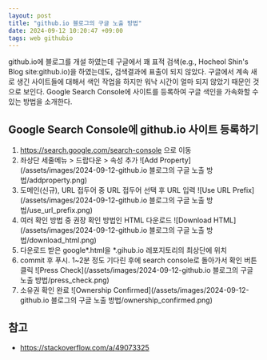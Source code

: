 ```yaml
---
layout: post
title: "github.io 블로그의 구글 노출 방법"
date: 2024-09-12 10:20:47 +09:00
tags: web githubio
---
```


github.io에 블로그를 개설 하였는데 구글에서 꽤 표적 검색(e.g., Hocheol Shin's Blog site:github.io)을 하였는데도, 검색결과에 표출이 되지 않았다. 구글에서 계속 새로 생긴 사이트들에 대해서 색인 작업을 하지만 워낙 시간이 얼마 되지 않았기 때문인 것으로 보인다. Google Search Console에 사이트를 등록하여 구글 색인을 가속화할 수 있는 방법을 소개한다.

## Google Search Console에 github.io 사이트 등록하기
1. https://search.google.com/search-console 으로 이동
1. 좌상단 세줄메뉴 > 드랍다운 > 속성 추가
![Add Property](/assets/images/2024-09-12-github.io 블로그의 구글 노출 방법/addproperty.png)
1. 도메인(신규), URL 접두어 중 URL 접두어 선택 후 URL 입력
![Use URL Prefix](/assets/images/2024-09-12-github.io 블로그의 구글 노출 방법/use_url_prefix.png)
1. 여러 확인 방법 중 권장 확인 방법인 HTML 다운로드
![Download HTML](/assets/images/2024-09-12-github.io 블로그의 구글 노출 방법/download_html.png)
1. 다운로드 받은 google*.html을 *.gihub.io 레포지토리의 최상단에 위치
1. commit 후 푸시. 1~2분 정도 기다린 후에 search console로 돌아가서 확인 버튼 클릭
![Press Check](/assets/images/2024-09-12-github.io 블로그의 구글 노출 방법/press_check.png)
1. 소유권 확인 완료
![Ownership Confirmed](/assets/images/2024-09-12-github.io 블로그의 구글 노출 방법/ownership_confirmed.png)

## 참고
* https://stackoverflow.com/a/49073325
